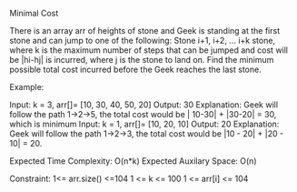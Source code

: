 Minimal Cost

There is an array arr of heights of stone and Geek is standing at the first stone and can jump to one of the following: Stone i+1, i+2, ... i+k stone, where k is the maximum number of steps that can be jumped and cost will be |hi-hj| is incurred, where j is the stone to land on. Find the minimum possible total cost incurred before the Geek reaches the last stone.

Example:

Input: k = 3, arr[]= [10, 30, 40, 50, 20]
Output: 30
Explanation: Geek will follow the path 1->2->5, the total cost would be | 10-30| + |30-20| = 30, which is minimum
Input: k = 1, arr[]= [10, 20, 10]
Output: 20
Explanation: Geek will follow the path 1->2->3, the total cost would be |10 - 20| + |20 - 10| = 20.


Expected Time Complexity: O(n*k)
Expected Auxilary Space: O(n)

Constraint:
1<= arr.size() <=104
1 <= k <= 100
1 <= arr[i] <= 104

